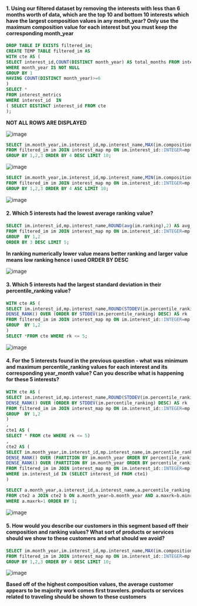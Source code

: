 #### 1. Using our filtered dataset by removing the interests with less than 6 months worth of data, which are the top 10 and bottom 10 interests which have the largest composition values in any month_year? Only use the maximum composition value for each interest but you must keep the corresponding month_year
```sql
DROP TABLE IF EXISTS filtered_im;
CREATE TEMP TABLE filtered_im AS 
WITH cte AS (
SELECT interest_id,COUNT(DISTINCT month_year) AS total_months FROM interest_metrics
WHERE month_year IS NOT NULL
GROUP BY 1
HAVING COUNT(DISTINCT month_year)>=6
)
SELECT *
FROM interest_metrics
WHERE interest_id  IN 
( SELECT DISTINCT interest_id FROM cte
);
```
**NOT ALL ROWS ARE DISPLAYED**

![image](https://github.com/shivin316/8__Week_SQL_Challenge/assets/122541994/913920ea-e4bb-475c-a222-d19981958188)

```sql
SELECT im.month_year,im.interest_id,mp.interest_name,MAX(im.composition) AS top_10_composition
FROM filtered_im im JOIN interest_map mp ON im.interest_id::INTEGER=mp.id
GROUP BY 1,2,3 ORDER BY 4 DESC LIMIT 10;
```
![image](https://github.com/shivin316/8__Week_SQL_Challenge/assets/122541994/abea67eb-9e17-4723-90ab-887b027a671a)

```sql
SELECT im.month_year,im.interest_id,mp.interest_name,MIN(im.composition) AS bottom_10_composition
FROM filtered_im im JOIN interest_map mp ON im.interest_id::INTEGER=mp.id
GROUP BY 1,2,3 ORDER BY 4 ASC LIMIT 10;
```
![image](https://github.com/shivin316/8__Week_SQL_Challenge/assets/122541994/14406b7e-65c1-425e-9a6c-37feb0d84dfb)

#### 2. Which 5 interests had the lowest average ranking value?
```sql
SELECT im.interest_id,mp.interest_name,ROUND(avg(im.ranking),2) AS avg_ranking 
FROM filtered_im im JOIN interest_map mp ON im.interest_id::INTEGER=mp.id
GROUP  BY 1,2
ORDER BY 3 DESC LIMIT 5;
```
 **In ranking numerically lower value means better ranking and larger value means low ranking hence i used ORDER BY DESC**

![image](https://github.com/shivin316/8__Week_SQL_Challenge/assets/122541994/dedb88b6-ff64-44ca-82be-c27ee4d169cc)

#### 3. Which 5 interests had the largest standard deviation in their percentile_ranking value?
 ```sql
WITH cte AS (
SELECT im.interest_id,mp.interest_name,ROUND(STDDEV(im.percentile_ranking)::numeric, 2) AS std_dev,
DENSE_RANK() OVER (ORDER BY STDDEV(im.percentile_ranking) DESC) AS rk
FROM filtered_im im JOIN interest_map mp ON im.interest_id::INTEGER=mp.id
GROUP  BY 1,2
)
SELECT *FROM cte WHERE rk <= 5;
```
![image](https://github.com/shivin316/8__Week_SQL_Challenge/assets/122541994/7a034876-52db-418d-9b80-45c1e6f4a737)

#### 4. For the 5 interests found in the previous question - what was minimum and maximum percentile_ranking values for each interest and its corresponding year_month value? Can you describe what is happening for these 5 interests?
```sql
WITH cte AS (
SELECT im.interest_id,mp.interest_name,ROUND(STDDEV(im.percentile_ranking)::numeric, 2) AS std_dev,
DENSE_RANK() OVER (ORDER BY STDDEV(im.percentile_ranking) DESC) AS rk
FROM filtered_im im JOIN interest_map mp ON im.interest_id::INTEGER=mp.id
GROUP  BY 1,2
)
,
cte1 AS (
SELECT * FROM cte WHERE rk <= 5)
,
cte2 AS (
SELECT im.month_year,im.interest_id,mp.interest_name,im.percentile_ranking,
DENSE_RANK() OVER (PARTITION BY im.month_year ORDER BY percentile_ranking DESC) AS maxrk ,
DENSE_RANK() OVER (PARTITION BY im.month_year ORDER BY percentile_ranking) AS minrk 
FROM filtered_im im JOIN interest_map mp ON im.interest_id::INTEGER=mp.id 
WHERE im.interest_id IN (SELECT interest_id FROM cte1)
)

SELECT a.month_year,a.interest_id,a.interest_name,a.percentile_ranking AS max_pctile_rank, b.percentile_ranking AS min_pctile_rank
FROM cte2 a JOIN cte2 b ON a.month_year=b.month_year AND a.maxrk=b.minrk
WHERE a.maxrk=1 ORDER BY 1;
```
![image](https://github.com/shivin316/8__Week_SQL_Challenge/assets/122541994/85827826-7ebe-46b4-8f0f-ce04539b7e87)

#### 5. How would you describe our customers in this segment based off their composition and ranking values? What sort of products or services should we show to these customers and what should we avoid?
```sql
SELECT im.month_year,im.interest_id,mp.interest_name,MAX(im.composition) AS top_10_composition
FROM filtered_im im JOIN interest_map mp ON im.interest_id::INTEGER=mp.id
GROUP BY 1,2,3 ORDER BY 4 DESC LIMIT 10;
```
![image](https://github.com/shivin316/8__Week_SQL_Challenge/assets/122541994/dfe67acd-2787-4f4e-8106-6e6f95494d3c)

**Based off of the highest composition values, the average customer appears to be majority work comes first travelers. products or services related to traveling should be shown to these customers**

